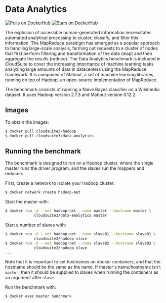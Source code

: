 # Data Analytics #

[![Pulls on DockerHub][dhpulls]][dhrepo]
[![Stars on DockerHub][dhstars]][dhrepo]

The explosion of accessible human-generated information necessitates automated analytical processing to cluster, classify, and filter this information. The MapReduce paradigm has emerged as a popular approach to handling large-scale analysis, farming out requests to a cluster of nodes that first perform filtering and transformation of the data (map) and then aggregate the results (reduce). The Data Analytics benchmark is included in CloudSuite to cover the increasing importance of machine learning tasks analyzing large amounts of data in datacenters using the MapReduce framework. It is composed of Mahout, a set of machine learning libraries, running on top of Hadoop, an open-source implementation of MapReduce.

The benchmark consists of running a Naive Bayes classifier on a Wikimedia dataset. It uses Hadoop version 2.7.3 and Mahout version 0.12.2.

## Images ##

To obtain the images:

```bash
$ docker pull cloudsuite3/hadoop
$ docker pull cloudsuite3/data-analytics
```

## Running the benchmark ##

The benchmark is designed to run on a Hadoop cluster, where the single master runs the driver program, and the slaves run the mappers and reducers.

First, create a network to isolate your Hadoop cluster:

```bash
$ docker network create hadoop-net
```

Start the master with:

```bash
$ docker run -d --net hadoop-net --name master --hostname master \
             cloudsuite3/data-analytics master
```

Start a number of slaves with:

```bash
$ docker run -d --net hadoop-net --name slave01 --hostname slave01 \
             cloudsuite3/hadoop slave
$ docker run -d --net hadoop-net --name slave02 --hostname slave02 \
             cloudsuite3/hadoop slave
...
```

Note that it is important to set hostnames on docker containers, and that the hostname should be the same as the name. If master's name/hostname isn't `master`, then it should be supplied to slaves when running the containers as an argument after `slave`.

Run the benchmark with:

```bash
$ docker exec master benchmark
```

[dhrepo]: https://hub.docker.com/r/cloudsuite3/data-analytics/ "DockerHub Page"
[dhpulls]: https://img.shields.io/docker/pulls/cloudsuite3/data-analytics.svg "Go to DockerHub Page"
[dhstars]: https://img.shields.io/docker/stars/cloudsuite3/data-analytics.svg "Go to DockerHub Page"
